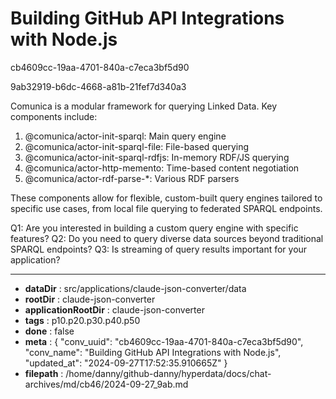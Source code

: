# Building GitHub API Integrations with Node.js

cb4609cc-19aa-4701-840a-c7eca3bf5d90

9ab32919-b6dc-4668-a81b-21fef7d340a3

 Comunica is a modular framework for querying Linked Data. Key components include:

1. @comunica/actor-init-sparql: Main query engine
2. @comunica/actor-init-sparql-file: File-based querying
3. @comunica/actor-init-sparql-rdfjs: In-memory RDF/JS querying
4. @comunica/actor-http-memento: Time-based content negotiation
5. @comunica/actor-rdf-parse-*: Various RDF parsers

These components allow for flexible, custom-built query engines tailored to specific use cases, from local file querying to federated SPARQL endpoints.

Q1: Are you interested in building a custom query engine with specific features?
Q2: Do you need to query diverse data sources beyond traditional SPARQL endpoints?
Q3: Is streaming of query results important for your application?

---

* **dataDir** : src/applications/claude-json-converter/data
* **rootDir** : claude-json-converter
* **applicationRootDir** : claude-json-converter
* **tags** : p10.p20.p30.p40.p50
* **done** : false
* **meta** : {
  "conv_uuid": "cb4609cc-19aa-4701-840a-c7eca3bf5d90",
  "conv_name": "Building GitHub API Integrations with Node.js",
  "updated_at": "2024-09-27T17:52:35.910665Z"
}
* **filepath** : /home/danny/github-danny/hyperdata/docs/chat-archives/md/cb46/2024-09-27_9ab.md
